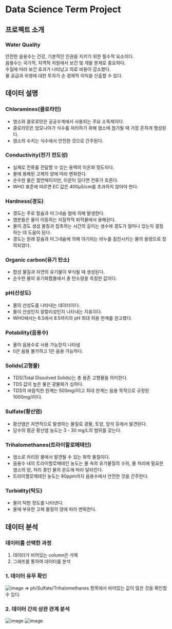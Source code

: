 # Data Science Term Project


## 프로젝트 소개

### Water Quality
안전한 음용수는 건강, 기본적인 인권을 지키기 위한 필수적 요소이다.  
음용수는 국가적, 지역적 차원에서 보건 및 개발 문제로 중요하다.  
수질에 따라 보건 효과가 나타났고 의료 비용이 감소했다.  
물 공급과 위생에 대한 투자가 순 경제적 이익을 산출할 수 있다.  
  
  
## 데이터 설명

### Chloramines(클로라민)
- 염소와 클로로민은 공공수계에서 사용되는 주요 소독제이다. 
- 클로라민은 암모니아가 식수를 처리하기 위해 염소에 첨가될 때 가장 흔하게 형성된다. 
- 염소의 수치는 식수에서 안전한 것으로 간주된다.

### Conductivity(전기 전도성)
- 실제로 전류를 전달할 수 있는 용액의 이온화 정도이다.
- 물에 용해된 고체의 양에 따라 변화한다.
- 순수한 물은 절연체이지만, 이온이 있다면 전류가 흐른다.
- WHO 표준에 따르면 EC 값은 400μS/cm를 초과하지 않아야 한다.

### Hardness(경도)
- 경도는 주로 칼슘과 마그네슘 염에 의해 발생한다.
- 염분들은 물이 이동하는 지질학적 퇴적물에서 용해된다.
- 물이 경도 생성 물질과 접촉하는 시간의 길이는 생수에 경도가 얼마나 있는지 결정하는 데 도움이 된다.
- 경도는 원래 칼슘과 마그네슘에 의해 야기되는 비누를 침전시키는 물의 용량으로 정의되었다.

### Organic carbon(유기 탄소)
- 합성 물질과 자연의 유기물이 부식될 때 생성된다.
- 순수한 물의 유기화합물에서 총 탄소량을 측정한 값이다.

### pH(산성도)
- 물의 산성도를 나타내는 데이터이다.
- 물이 산성인지 알칼리성인지 나타내는 지표이다.
- WHO에서는 6.5에서 8.5까지의 pH 최대 허용 한계를 권고했다.

### Potability(음용수)
- 물이 음용수로 사용 가능한지 나타냄
- 0은 음용 불가하고 1은 음용 가능하다.

### Solids(고형물)
- TDS(Total Dissolved Solids)는 총 용존 고형물을 의미한다.
- TDS 값이 높은 물은 광물화가 심하다.
- TDS의 바람직한 한계는 500mg/l이고 최대 한계는 음용 목적으로 규정된 1000mg/l이다.

### Sulfate(황산염)
- 황산염은 자연적으로 발생하는 물질로 광물, 토양, 암석 등에서 발견된다. 
- 담수의 평균 황산염 농도는 3 - 30 mg/L의 범위를 갖는다.

### Trihalomethanes(트라이할로메테인)
- 염소로 처리된 물에서 발견될 수 있는 화학 물질이다.
- 음용수 내의 트라이할로메테인 농도는 물 속의 유기물질의 수위, 물 처리에 필요한 염소의 양, 처리 중인 물의 온도에 따라 달라진다.
- 트라이할로메테인 농도는 80ppm까지 음용수에서 안전한 것을 간주한다.

### Turbidity(탁도)
- 물이 탁한 정도를 나타낸다.
- 물에 부유한 고체 물질의 양에 따라 변화한다.
  
  
## 데이터 분석

### 데이터를 선택한 과정
1. 데이터가 비어있는 column은 삭제
2. 그래프를 통하여 데이터를 분석

### 1. 데이터 유무 확인
![image](https://user-images.githubusercontent.com/86591021/140075822-b4dc5dc4-919c-4642-a487-bd90806cb85c.png)
=> ph/Sulfate/Trihalomethanes 항목에서 비어있는 값이 많은 것을 확인할 수 있다.

### 2. 데이터 간의 상관 관계 분석
![image](https://user-images.githubusercontent.com/86591021/140076032-6d0751b9-e59c-4028-8bd9-55c50ab3e644.png)
![image](https://user-images.githubusercontent.com/86591021/140076105-a69a88f9-9ef6-46f0-b2b0-a59748e1d43d.png)



